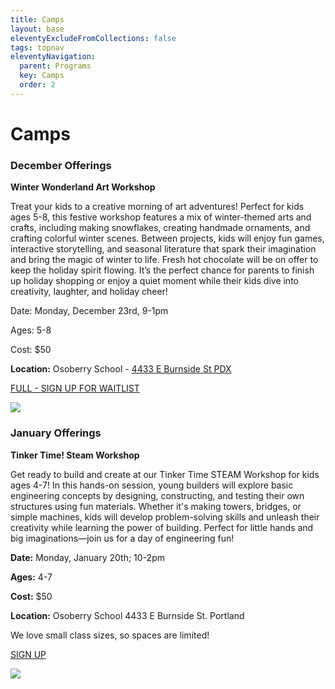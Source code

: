 ```yaml
---
title: Camps
layout: base
eleventyExcludeFromCollections: false
tags: topnav
eleventyNavigation:
  parent: Programs
  key: Camps
  order: 2
---
```

# Camps

### December Offerings

**Winter Wonderland Art Workshop**

Treat your kids to a creative morning of art adventures! Perfect for kids ages 5-8, this festive workshop features a mix of winter-themed arts and crafts, including making snowflakes, creating handmade ornaments, and crafting colorful winter scenes. Between projects, kids will enjoy fun games, interactive storytelling, and seasonal literature that spark their imagination and bring the magic of winter to life. Fresh hot chocolate will be on offer to keep the holiday spirit flowing. It’s the perfect chance for parents to finish up holiday shopping or enjoy a quiet moment while their kids dive into creativity, laughter, and holiday cheer!

Date: Monday, December 23rd, 9-1pm

Ages: 5-8

Cost: $50

**Location:** Osoberry School - [4433 E Burnside St PDX](https://www.google.com/maps/place/Osoberry+School/@45.5233736,-122.6190253,17z/data=!3m1!4b1!4m6!3m5!1s0x5495a17f916b1e8f:0x3ca0006e5f55dff8!8m2!3d45.5233699!4d-122.6164504!16s%2Fg%2F11y50cgvqw?entry=ttu&g_ep=EgoyMDI0MTExMy4xIKXMDSoASAFQAw%3D%3D)

[FULL - SIGN UP FOR WAITLIST](https://forms.gle/xDs5WH5QiydoBrDaA)

![](/assets/uploads/time-2-.png)

### January Offerings

**Tinker Time! Steam Workshop** 

Get ready to build and create at our Tinker Time STEAM Workshop for kids ages 4-7! In this hands-on session, young builders will explore basic engineering concepts by designing, constructing, and testing their own structures using fun materials. Whether it's making towers, bridges, or simple machines, kids will develop problem-solving skills and unleash their creativity while learning the power of building. Perfect for little hands and big imaginations—join us for a day of engineering fun!

**Date:** Monday, January 20th; 10-2pm

**Ages:** 4-7

**Cost:** $50

**Location:** Osoberry School 4433 E Burnside St. Portland

We love small class sizes, so spaces are limited!

[SIGN UP](https://forms.gle/VVFZPs4S5x8KHENe8)

![](/assets/uploads/tinker-time-workshop.png)
